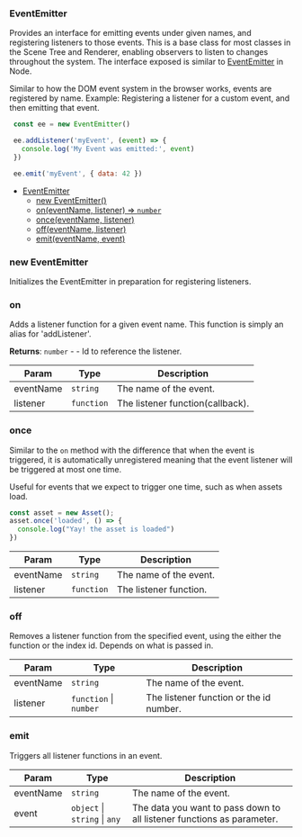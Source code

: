 <a name="EventEmitter"></a>

### EventEmitter
Provides an interface for emitting events under given names, and registering listeners to those events.
This is a base class for most classes in the Scene Tree and Renderer, enabling observers to listen to changes throughout the system.
The interface exposed is similar to [EventEmitter](https://nodejs.org/api/events.html#events_class_eventemitter) in Node.

Similar to how the DOM event system in the browser works, events are registered by name.
Example: Registering a listener for a custom event, and then emitting that event.
```javascript
 const ee = new EventEmitter()

 ee.addListener('myEvent', (event) => {
   console.log('My Event was emitted:', event)
 })

 ee.emit('myEvent', { data: 42 })
```



* [EventEmitter](#EventEmitter)
    * [new EventEmitter()](#new-EventEmitter)
    * [on(eventName, listener) ⇒ <code>number</code>](#on)
    * [once(eventName, listener)](#once)
    * [off(eventName, listener)](#off)
    * [emit(eventName, event)](#emit)

<a name="new_EventEmitter_new"></a>

### new EventEmitter
Initializes the EventEmitter in preparation for registering listeners.
<br>

<a name="EventEmitter+on"></a>

### on
Adds a listener function for a given event name.
This function is simply an alias for 'addListener'.


**Returns**: <code>number</code> - - Id to reference the listener.  

| Param | Type | Description |
| --- | --- | --- |
| eventName | <code>string</code> | The name of the event. |
| listener | <code>function</code> | The listener function(callback). |

<a name="EventEmitter+once"></a>

### once
Similar to the `on` method with the difference that when the event is triggered,
it is automatically unregistered meaning that the event listener will be triggered at most one time.

Useful for events that we expect to trigger one time, such as when assets load.
```javascript
const asset = new Asset();
asset.once('loaded', () => {
  console.log("Yay! the asset is loaded")
})
```



| Param | Type | Description |
| --- | --- | --- |
| eventName | <code>string</code> | The name of the event. |
| listener | <code>function</code> | The listener function. |

<a name="EventEmitter+off"></a>

### off
Removes a listener function from the specified event, using the either the function or the index id. Depends on what is passed in.



| Param | Type | Description |
| --- | --- | --- |
| eventName | <code>string</code> | The name of the event. |
| listener | <code>function</code> \| <code>number</code> | The listener function or the id number. |

<a name="EventEmitter+emit"></a>

### emit
Triggers all listener functions in an event.



| Param | Type | Description |
| --- | --- | --- |
| eventName | <code>string</code> | The name of the event. |
| event | <code>object</code> \| <code>string</code> \| <code>any</code> | The data you want to pass down to all listener functions as parameter. |

